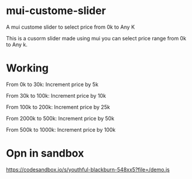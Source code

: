 # mui-custome-slider
A mui custome slider to select price from 0k to Any K

This is a cusorm slider made using mui you can select price range from 0k to Any k.
# Working
  From 0k to 30k: Increment price by 5k
  
  From 30k to 100k: Increment price by 10k
  
  From 100k to 200k: Increment price by 25k
  
  From 2000k to 500k: Increment price by 50k
  
  From 500k to 1000k: Increment price by 100k
# Opn in sandbox
  https://codesandbox.io/s/youthful-blackburn-548xx5?file=/demo.js
